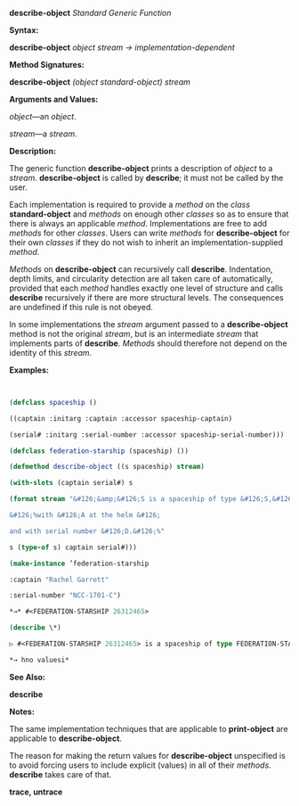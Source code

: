 **describe-object** *Standard Generic Function* 



**Syntax:** 



**describe-object** *object stream → implementation-dependent* 



**Method Signatures:** 



**describe-object** *(object standard-object) stream* 



**Arguments and Values:** 



*object*—an *object*. 



*stream*—a *stream*. 



**Description:** 



The generic function **describe-object** prints a description of *object* to a *stream*. **describe-object** is called by **describe**; it must not be called by the user. 



Each implementation is required to provide a *method* on the *class* **standard-object** and *methods* on enough other *classes* so as to ensure that there is always an applicable *method*. Implementations are free to add *methods* for other *classes*. Users can write *methods* for **describe-object** for their own *classes* if they do not wish to inherit an implementation-supplied *method*. 



*Methods* on **describe-object** can recursively call **describe**. Indentation, depth limits, and circularity detection are all taken care of automatically, provided that each *method* handles exactly one level of structure and calls **describe** recursively if there are more structural levels. The consequences are undefined if this rule is not obeyed. 







 



 



In some implementations the *stream* argument passed to a **describe-object** method is not the original *stream*, but is an intermediate *stream* that implements parts of **describe**. *Methods* should therefore not depend on the identity of this *stream*. 



**Examples:**
```lisp
 

(defclass spaceship () 

((captain :initarg :captain :accessor spaceship-captain) 

(serial# :initarg :serial-number :accessor spaceship-serial-number))) 

(defclass federation-starship (spaceship) ()) 

(defmethod describe-object ((s spaceship) stream) 

(with-slots (captain serial#) s 

(format stream "&#126;&amp;&#126;S is a spaceship of type &#126;S,&#126; 

&#126;%with &#126;A at the helm &#126; 

and with serial number &#126;D.&#126;%" 

s (type-of s) captain serial#))) 

(make-instance ’federation-starship 

:captain "Rachel Garrett" 

:serial-number "NCC-1701-C") 

*→* #<FEDERATION-STARSHIP 26312465> 

(describe \*) 

▷ #<FEDERATION-STARSHIP 26312465> is a spaceship of type FEDERATION-STARSHIP, ▷ with Rachel Garrett at the helm and with serial number NCC-1701-C. 

*→ hno valuesi* 


```
**See Also:** 



**describe** 



**Notes:** 



The same implementation techniques that are applicable to **print-object** are applicable to **describe-object**. 



The reason for making the return values for **describe-object** unspecified is to avoid forcing users to include explicit (values) in all of their *methods*. **describe** takes care of that. 







 



 



**trace, untrace** 



